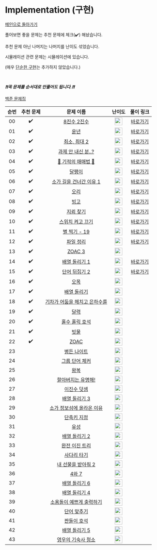 # Implementation (구현)

[메인으로 돌아가기](https://github.com/tony9402/baekjoon)

풀어보면 좋을 문제는 추천 문제에 체크(:heavy_check_mark:) 해놨습니다.

추천 문제 아닌 나머지는 나머지를 난이도 섞었습니다.

시뮬레이션 관련 문제는 시뮬레이션에 있습니다.

(매우 [단순한 구현](https://www.acmicpc.net/problem/1000)는 추가하지 않았습니다.)

<br>

***❗️❗️꼭 문제를 순서대로 안풀어도 됩니다.❗️❗️***

[백준 문제집](https://www.acmicpc.net/workbook/view/6783)


|          순번          |        추천 문제         |        문제 이름         |         난이도          |        풀이 링크         |
| :-----: | :-----: | :-----: | :-----: | :-----: |
| 00 |  :heavy_check_mark:  | <a href="http://boj.kr/1212" target="_blank">8진수 2진수</a> | <img height="25px" width="25px=" src="https://static.solved.ac/tier_small/2.svg"/> | <a href="./../solution/implementation/1212">바로가기</a> |
| 01 |  :heavy_check_mark:  | <a href="http://boj.kr/2753" target="_blank">윤년</a> | <img height="25px" width="25px=" src="https://static.solved.ac/tier_small/2.svg"/> | <a href="./../solution/implementation/2753">바로가기</a> |
| 02 |  :heavy_check_mark:  | <a href="http://boj.kr/20053" target="_blank">최소, 최대 2</a> | <img height="25px" width="25px=" src="https://static.solved.ac/tier_small/3.svg"/> | <a href="./../solution/implementation/20053">바로가기</a> |
| 03 |  :heavy_check_mark:  | <a href="http://boj.kr/5597" target="_blank">과제 안 내신 분..?</a> | <img height="25px" width="25px=" src="https://static.solved.ac/tier_small/4.svg"/> | <a href="./../solution/implementation/5597">바로가기</a> |
| 04 |  :heavy_check_mark:  | <a href="http://boj.kr/20546" target="_blank">🐜 기적의 매매법 🐜</a> | <img height="25px" width="25px=" src="https://static.solved.ac/tier_small/4.svg"/> | <a href="./../solution/implementation/20546">바로가기</a> |
| 05 |  :heavy_check_mark:  | <a href="http://boj.kr/1913" target="_blank">달팽이</a> | <img height="25px" width="25px=" src="https://static.solved.ac/tier_small/6.svg"/> | <a href="./../solution/implementation/1913">바로가기</a> |
| 06 |  :heavy_check_mark:  | <a href="http://boj.kr/14467" target="_blank">소가 길을 건너간 이유 1</a> | <img height="25px" width="25px=" src="https://static.solved.ac/tier_small/6.svg"/> | <a href="./../solution/implementation/14467">바로가기</a> |
| 07 |  :heavy_check_mark:  | <a href="http://boj.kr/12933" target="_blank">오리</a> | <img height="25px" width="25px=" src="https://static.solved.ac/tier_small/6.svg"/> | <a href="./../solution/implementation/12933">바로가기</a> |
| 08 |  :heavy_check_mark:  | <a href="http://boj.kr/2578" target="_blank">빙고</a> | <img height="25px" width="25px=" src="https://static.solved.ac/tier_small/6.svg"/> | <a href="./../solution/implementation/2578">바로가기</a> |
| 09 |  :heavy_check_mark:  | <a href="http://boj.kr/4396" target="_blank">지뢰 찾기</a> | <img height="25px" width="25px=" src="https://static.solved.ac/tier_small/6.svg"/> | <a href="./../solution/implementation/4396">바로가기</a> |
| 10 |  :heavy_check_mark:  | <a href="http://boj.kr/1244" target="_blank">스위치 켜고 끄기</a> | <img height="25px" width="25px=" src="https://static.solved.ac/tier_small/7.svg"/> | <a href="./../solution/implementation/1244">바로가기</a> |
| 11 |  :heavy_check_mark:  | <a href="http://boj.kr/10994" target="_blank">별 찍기 - 19</a> | <img height="25px" width="25px=" src="https://static.solved.ac/tier_small/7.svg"/> | <a href="./../solution/implementation/10994">바로가기</a> |
| 12 |  :heavy_check_mark:  | <a href="http://boj.kr/20291" target="_blank">파일 정리</a> | <img height="25px" width="25px=" src="https://static.solved.ac/tier_small/7.svg"/> | <a href="./../solution/implementation/20291">바로가기</a> |
| 13 |  :heavy_check_mark:  | <a href="http://boj.kr/20436" target="_blank">ZOAC 3</a> | <img height="25px" width="25px=" src="https://static.solved.ac/tier_small/7.svg"/> |                      |
| 14 |  :heavy_check_mark:  | <a href="http://boj.kr/16926" target="_blank">배열 돌리기 1</a> | <img height="25px" width="25px=" src="https://static.solved.ac/tier_small/7.svg"/> | <a href="./../solution/implementation/16926">바로가기</a> |
| 15 |  :heavy_check_mark:  | <a href="http://boj.kr/17413" target="_blank">단어 뒤집기 2</a> | <img height="25px" width="25px=" src="https://static.solved.ac/tier_small/8.svg"/> | <a href="./../solution/implementation/17413">바로가기</a> |
| 16 |  :heavy_check_mark:  | <a href="http://boj.kr/2615" target="_blank">오목</a> | <img height="25px" width="25px=" src="https://static.solved.ac/tier_small/8.svg"/> |                      |
| 17 |  :heavy_check_mark:  | <a href="http://boj.kr/17276" target="_blank">배열 돌리기</a> | <img height="25px" width="25px=" src="https://static.solved.ac/tier_small/8.svg"/> |                      |
| 18 |  :heavy_check_mark:  | <a href="http://boj.kr/15787" target="_blank">기차가 어둠을 헤치고 은하수를</a> | <img height="25px" width="25px=" src="https://static.solved.ac/tier_small/10.svg"/> |                      |
| 19 |  :heavy_check_mark:  | <a href="http://boj.kr/20207" target="_blank">달력</a> | <img height="25px" width="25px=" src="https://static.solved.ac/tier_small/10.svg"/> |                      |
| 20 |  :heavy_check_mark:  | <a href="http://boj.kr/20164" target="_blank">홀수 홀릭 호석</a> | <img height="25px" width="25px=" src="https://static.solved.ac/tier_small/11.svg"/> |                      |
| 21 |  :heavy_check_mark:  | <a href="http://boj.kr/14719" target="_blank">빗물</a> | <img height="25px" width="25px=" src="https://static.solved.ac/tier_small/11.svg"/> |                      |
| 22 |  :heavy_check_mark:  | <a href="http://boj.kr/16719" target="_blank">ZOAC</a> | <img height="25px" width="25px=" src="https://static.solved.ac/tier_small/11.svg"/> |                      |
| 23 |                      | <a href="http://boj.kr/1783" target="_blank">병든 나이트</a> | <img height="25px" width="25px=" src="https://static.solved.ac/tier_small/6.svg"/> |                      |
| 24 |                      | <a href="http://boj.kr/1316" target="_blank">그룹 단어 체커</a> | <img height="25px" width="25px=" src="https://static.solved.ac/tier_small/6.svg"/> |                      |
| 25 |                      | <a href="http://boj.kr/18311" target="_blank">왕복</a> | <img height="25px" width="25px=" src="https://static.solved.ac/tier_small/6.svg"/> |                      |
| 26 |                      | <a href="http://boj.kr/5766" target="_blank">할아버지는 유명해!</a> | <img height="25px" width="25px=" src="https://static.solved.ac/tier_small/7.svg"/> |                      |
| 27 |                      | <a href="http://boj.kr/2729" target="_blank">이진수 덧셈</a> | <img height="25px" width="25px=" src="https://static.solved.ac/tier_small/8.svg"/> |                      |
| 28 |                      | <a href="http://boj.kr/16935" target="_blank">배열 돌리기 3</a> | <img height="25px" width="25px=" src="https://static.solved.ac/tier_small/8.svg"/> |                      |
| 29 |                      | <a href="http://boj.kr/17128" target="_blank">소가 정보섬에 올라온 이유</a> | <img height="25px" width="25px=" src="https://static.solved.ac/tier_small/8.svg"/> |                      |
| 30 |                      | <a href="http://boj.kr/1283" target="_blank">단축키 지정</a> | <img height="25px" width="25px=" src="https://static.solved.ac/tier_small/8.svg"/> |                      |
| 31 |                      | <a href="http://boj.kr/10703" target="_blank">유성</a> | <img height="25px" width="25px=" src="https://static.solved.ac/tier_small/8.svg"/> |                      |
| 32 |                      | <a href="http://boj.kr/16927" target="_blank">배열 돌리기 2</a> | <img height="25px" width="25px=" src="https://static.solved.ac/tier_small/9.svg"/> |                      |
| 33 |                      | <a href="http://boj.kr/9934" target="_blank">완전 이진 트리</a> | <img height="25px" width="25px=" src="https://static.solved.ac/tier_small/9.svg"/> |                      |
| 34 |                      | <a href="http://boj.kr/2469" target="_blank">사다리 타기</a> | <img height="25px" width="25px=" src="https://static.solved.ac/tier_small/9.svg"/> |                      |
| 35 |                      | <a href="http://boj.kr/15886" target="_blank">내 선물을 받아줘 2</a> | <img height="25px" width="25px=" src="https://static.solved.ac/tier_small/9.svg"/> |                      |
| 36 |                      | <a href="http://boj.kr/2877" target="_blank">4와 7</a> | <img height="25px" width="25px=" src="https://static.solved.ac/tier_small/10.svg"/> |                      |
| 37 |                      | <a href="http://boj.kr/20327" target="_blank">배열 돌리기 6</a> | <img height="25px" width="25px=" src="https://static.solved.ac/tier_small/11.svg"/> |                      |
| 38 |                      | <a href="http://boj.kr/17406" target="_blank">배열 돌리기 4</a> | <img height="25px" width="25px=" src="https://static.solved.ac/tier_small/12.svg"/> |                      |
| 39 |                      | <a href="http://boj.kr/1022" target="_blank">소용돌이 예쁘게 출력하기</a> | <img height="25px" width="25px=" src="https://static.solved.ac/tier_small/12.svg"/> |                      |
| 40 |                      | <a href="http://boj.kr/9081" target="_blank">단어 맞추기</a> | <img height="25px" width="25px=" src="https://static.solved.ac/tier_small/12.svg"/> |                      |
| 41 |                      | <a href="http://boj.kr/21277" target="_blank">짠돌이 호석</a> | <img height="25px" width="25px=" src="https://static.solved.ac/tier_small/13.svg"/> |                      |
| 42 |                      | <a href="http://boj.kr/17470" target="_blank">배열 돌리기 5</a> | <img height="25px" width="25px=" src="https://static.solved.ac/tier_small/14.svg"/> |                      |
| 43 |                      | <a href="http://boj.kr/15806" target="_blank">영우의 기숙사 청소</a> | <img height="25px" width="25px=" src="https://static.solved.ac/tier_small/15.svg"/> |                      |
